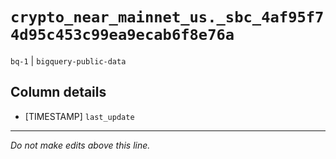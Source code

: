 # `crypto_near_mainnet_us._sbc_4af95f74d95c453c99ea9ecab6f8e76a`
`bq-1` | `bigquery-public-data`

## Column details
* [TIMESTAMP] `last_update`

-------------------------------------------------------------------------------
*Do not make edits above this line.*
